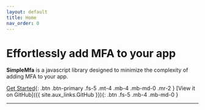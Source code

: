 ```yaml
---
layout: default
title: Home
nav_order: 0
---
```

# Effortlessly add MFA to your app

**SimpleMfa** is a javascript library designed to minimize the complexity of adding MFA to your app.

[Get Started](./get-started/){: .btn .btn-primary .fs-5 .mt-4 .mb-4 .mb-md-0 .mr-2 }
[View it on GitHub]({{ site.aux_links.GitHub }}){: .btn .fs-5 .mb-4 .mb-md-0 }

---
